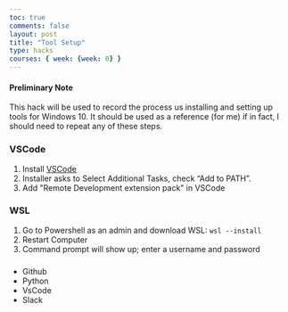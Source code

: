 ```yaml
---
toc: true
comments: false
layout: post
title: "Tool Setup"
type: hacks
courses: { week: {week: 0} }
---
```



#### Preliminary Note
This hack will be used to record the process us installing and setting up tools for Windows 10. It should be used as a reference (for me) if in fact, I should need to repeat any of these steps.

### VSCode
1. Install [VSCode](https://code.visualstudio.com/)
2. Installer asks to Select Additional Tasks, check “Add to PATH”.
3. Add "Remote Development extension pack" in VSCode

### WSL
1. Go to Powershell as an admin and download WSL:  `wsl --install`
2. Restart Computer
3. Command prompt will show up; enter a username and password

### 


- Github
- Python
- VsCode
- Slack